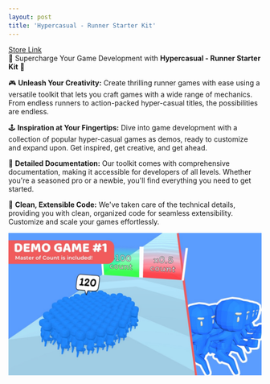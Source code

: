 ```yaml
---
layout: post
title: 'Hypercasual - Runner Starter Kit'
---
```

[Store Link](https://assetstore.unity.com/packages/tools/game-toolkits/hypercasual-runner-starter-kit-249286) <br/>
🏃 Supercharge Your Game Development with **Hypercasual - Runner Starter Kit** 🚀

🎮 **Unleash Your Creativity:** Create thrilling runner games with ease using a versatile toolkit that lets you craft games with a wide range of mechanics. From endless runners to action-packed hyper-casual titles, the possibilities are endless.

🕹️ **Inspiration at Your Fingertips:** Dive into game development with a collection of popular hyper-casual games as demos, ready to customize and expand upon. Get inspired, get creative, and get ahead.

📖 **Detailed Documentation:** Our toolkit comes with comprehensive documentation, making it accessible for developers of all levels. Whether you're a seasoned pro or a newbie, you'll find everything you need to get started.

🧰 **Clean, Extensible Code:** We've taken care of the technical details, providing you with clean, organized code for seamless extensibility. Customize and scale your games effortlessly.

![screenshot](/assets/img/projects/proj-1/runner-masterCount.jpg)